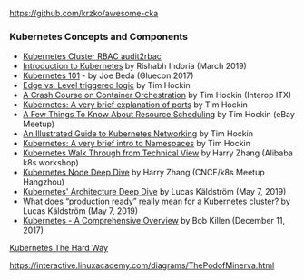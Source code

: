 https://github.com/krzko/awesome-cka
### Kubernetes Concepts and Components

- [Kubernetes Cluster RBAC audit2rbac](https://www.youtube.com/watch?v=Nw1ymxcLIDI) 
- [Introduction to Kubernetes](https://drive.google.com/file/d/1Lfi8r0GZdFIMgprUrwaf-Lru5RsctML7/view?usp=sharing) by Rishabh Indoria (March 2019)
- [Kubernetes 101](http://slides.eightypercent.net/kubernetes-101/#1) - by Joe Beda (Gluecon 2017)
- [Edge vs. Level triggered logic](https://speakerdeck.com/thockin/edge-vs-level-triggered-logic) by Tim Hockin
- [A Crash Course on Container Orchestration](https://speakerdeck.com/thockin/a-crash-course-on-container-orchestration) by Tim Hockin (Interop ITX)
- [Kubernetes: A very brief explanation of ports](https://speakerdeck.com/thockin/kubernetes-a-very-brief-explanation-of-ports) by Tim Hockin 
- [A Few Things To Know About Resource Scheduling](https://speakerdeck.com/thockin/a-few-things-to-know-about-resource-scheduling) by Tim Hockin (eBay Meetup)
- [An Illustrated Guide to Kubernetes Networking](https://speakerdeck.com/thockin/illustrated-guide-to-kubernetes-networking) by Tim Hockin
- [Kubernetes: A very brief intro to Namespaces](https://speakerdeck.com/thockin/kubernetes-a-very-brief-intro-to-namespaces) by Tim Hockin
- [Kubernetes Walk Through from Technical View](https://speakerdeck.com/resouer/kubernetes-walk-through-from-technical-view) by Harry Zhang (Alibaba k8s workshop)
- [Kubernetes Node Deep Dive](https://speakerdeck.com/resouer/kubernetes-node-under-the-hood) by Harry Zhang (CNCF/k8s Meetup Hangzhou)
- [Kubernetes' Architecture Deep Dive](https://speakerdeck.com/luxas/kubernetes-architecture-deep-dive-umea-may-2019) by Lucas Käldström (May 7, 2019)
- [What does “production ready” really mean for a Kubernetes cluster?](https://speakerdeck.com/luxas/what-does-production-ready-really-mean-for-a-kubernetes-cluster-umea-may-2019) by Lucas Käldström (May 7, 2019)
- [Kubernetes - A Comprehensive Overview](https://docs.google.com/presentation/d/1_xwLGM6U6EDK59s9Zny-zWGGAbQk47cZPuBblU3Upus/edit?usp=sharing) by Bob Killen (December 11, 2017)


[Kubernetes The Hard Way ](https://github.com/mmumshad/kubernetes-the-hard-way)


https://interactive.linuxacademy.com/diagrams/ThePodofMinerva.html
